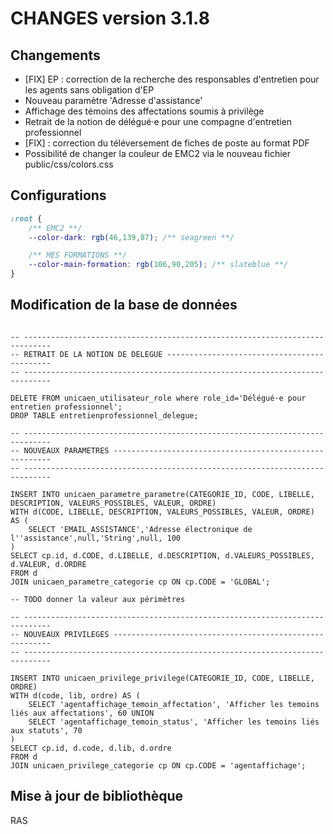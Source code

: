 **CHANGES version 3.1.8**
===

Changements
---

* [FIX] EP : correction de la recherche des responsables d'entretien pour les agents sans obligation d'EP
* Nouveau paramètre 'Adresse d'assistance'
* Affichage des témoins des affectations soumis à privilège
* Retrait de la notion de délégué·e pour une compagne d'entretien professionnel
* [FIX] : correction du téléversement de fiches de poste au format PDF
* Possibilité de changer la couleur de EMC2 via le nouveau fichier public/css/colors.css

Configurations
---
```css
:root {
    /** EMC2 **/
    --color-dark: rgb(46,139,87); /** seagreen **/

    /** MES FORMATIONS **/
    --color-main-formation: rgb(106,90,205); /** slateblue **/
}
```

Modification de la base de données
---

```postgresql

-- ----------------------------------------------------------------------------
-- RETRAIT DE LA NOTION DE DELEGUE --------------------------------------------
-- ----------------------------------------------------------------------------

DELETE FROM unicaen_utilisateur_role where role_id='Délégué·e pour entretien professionnel';
DROP TABLE entretienprofessionnel_delegue;

-- ----------------------------------------------------------------------------
-- NOUVEAUX PARAMETRES --------------------------------------------------------
-- ----------------------------------------------------------------------------

INSERT INTO unicaen_parametre_parametre(CATEGORIE_ID, CODE, LIBELLE, DESCRIPTION, VALEURS_POSSIBLES, VALEUR, ORDRE)
WITH d(CODE, LIBELLE, DESCRIPTION, VALEURS_POSSIBLES, VALEUR, ORDRE) AS (
    SELECT 'EMAIL_ASSISTANCE','Adresse électronique de l''assistance',null,'String',null, 100
)
SELECT cp.id, d.CODE, d.LIBELLE, d.DESCRIPTION, d.VALEURS_POSSIBLES, d.VALEUR, d.ORDRE
FROM d
JOIN unicaen_parametre_categorie cp ON cp.CODE = 'GLOBAL';

-- TODO donner la valeur aux périmètres

-- ----------------------------------------------------------------------------
-- NOUVEAUX PRIVILEGES --------------------------------------------------------
-- ----------------------------------------------------------------------------

INSERT INTO unicaen_privilege_privilege(CATEGORIE_ID, CODE, LIBELLE, ORDRE)
WITH d(code, lib, ordre) AS (
    SELECT 'agentaffichage_temoin_affectation', 'Afficher les temoins liés aux affectations', 60 UNION
    SELECT 'agentaffichage_temoin_status', 'Afficher les temoins liés aux statuts', 70
)
SELECT cp.id, d.code, d.lib, d.ordre
FROM d
JOIN unicaen_privilege_categorie cp ON cp.CODE = 'agentaffichage';
```


Mise à jour de bibliothèque
---

RAS